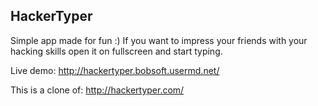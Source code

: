 ## HackerTyper

Simple app made for fun :) If you want to impress your friends with your hacking skills open it on fullscreen and start typing.

Live demo: http://hackertyper.bobsoft.usermd.net/

This is a clone of: http://hackertyper.com/
